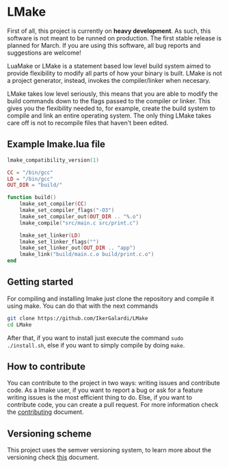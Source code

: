 # LMake
First of all, this project is currently on **heavy development**. As such, this software is not meant to be runned on production. The first stable release is planned for March. If you are using this software, all bug reports and suggestions are welcome!

LuaMake or LMake is a statement based low level build system aimed to provide flexibility to modify all parts of how your binary is built. LMake is not a project generator, instead, invokes the compiler/linker when necesary.

LMake takes low level seriously, this means that you are able to modify the build commands down to the flags passed to the compiler or linker. This gives you the flexibility needed to, for example, create the build system to compile and link an entire operating system. The only thing LMake takes care off is not to recompile files that haven't been edited.

## Example lmake.lua file
```lua
lmake_compatibility_version(1)

CC = "/bin/gcc"
LD = "/bin/gcc"
OUT_DIR = "build/"

function build()
    lmake_set_compiler(CC)
    lmake_set_compiler_flags("-O3")
    lmake_set_compiler_out(OUT_DIR .. "%.o")
    lmake_compile("src/main.c src/print.c")

    lmake_set_linker(LD)
    lmake_set_linker_flags("")
    lmake_set_linker_out(OUT_DIR .. "app")
    lmake_link("build/main.c.o build/print.c.o")
end
```
## Getting started
For compiling and installing lmake just clone the repository and compile it using make. You can do that with the next commands
```bash
git clone https://github.com/IkerGalardi/LMake
cd LMake
```
After that, if you want to install just execute the command `sudo ./install.sh`, else if you want to simply compile by doing `make`.

## How to contribute
You can contribute to the project in two ways: writing issues and contribute code. As a lmake user, if you want to report a bug or ask for a feature writing issues is the most efficient thing to do. Else, if you want to contribute code, you can create a pull request. For more information check the [contributing](docs/Contributing.md) document.

## Versioning scheme
This project uses the semver versioning system, to learn more about the versioning check [this](docs/Versions.md) document.
